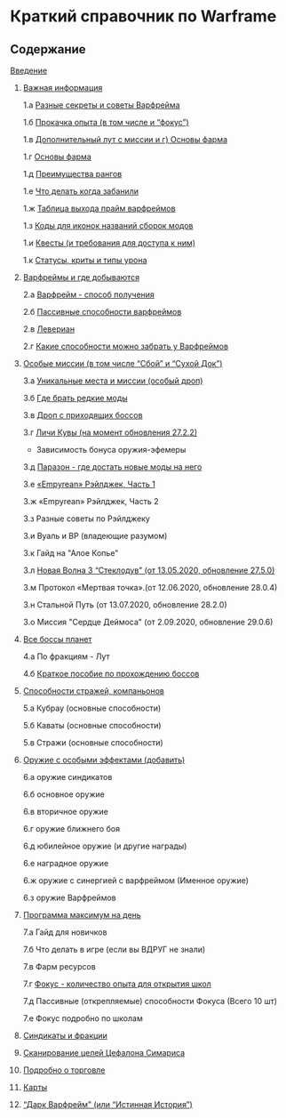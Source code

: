 # Краткий справочник по Warframe

## Содержание

[Введение](index_1.md)

1. [Важная информация](01.md)

    1.а [Разные секреты и советы Варфрейма](01_a.md)

    1.б [Прокачка опыта (в том числе и “фокус”)](01_b.md)

    1.в [Дополнительный лут с миссии и  г) Основы фарма](01_cd.md)

    1.г [Основы фарма](01_сd.md)

    1.д [Преимущества рангов](01_e.md)

    1.е [Что делать когда забанили](01_f.md)

    1.ж [Таблица выхода прайм варфреймов](01_g.md)

    1.з [Коды для иконок названий сборок модов](01_h.md)

    1.и [Квесты (и требования для доступа к ним)](01_i.md)

    1.к [Статусы,  криты и типы урона](01_j.md)


2. [Варфреймы и где добываются](02.md)

    2.а [Варфрейм   - способ получения](02.md)

    2.б [Пассивные способности варфреймов](02_b.md)

    2.в [Левериан](02_c.md)
    
    2.г [Какие способности можно забрать у Варфреймов](02_c.md)


3. [Особые миссии (в том числе “Сбой” и “Сухой Док”)](03.md)

    3.а [Уникальные места и миссии (особый дроп)](03.md)

    3.б [Где брать редкие моды](03_b.md)

    3.в [Дроп с приходящих боссов](03_c.md)

    3.г [Личи Кувы (на момент обновления 27.2.2)](03_d.md)

    - Зависимость бонуса оружия-эфемеры

    3.д [Паразон - где достать новые моды на него](03_d.md)

    3.е [«Empyrean» Рэйлджек, Часть 1](03_f.md)

    3.ж «Empyrean» Рэйлджек, Часть 2

    3.з Разные советы по Рэйлджеку

    3.и Вуаль и ВР (владеющие разумом)

    3.к Гайд на "Алое Копье"

    3.л [Новая Волна 3 “Стеклодув” (от 13.05.2020, обновление 27.5.0)](03_g.md)

    3.м Протокол «Мертвая точка».(от 12.06.2020, обновление 28.0.4)

    3.н Стальной Путь (от 13.07.2020, обновление 28.2.0)
    
    3.о Миссия "Сердце Деймоса" (от 2.09.2020, обновление 29.0.6)


4. [Все боссы планет](04.md)

    4.а По фракциям - Лут

    4.б [Краткое пособие по прохождению боссов](04_b.md)


5. [Способности стражей, компаньонов](05.md)

    5.а Кубрау (основные способности)

    5.б Каваты (основные способности)

    5.в Стражи (основные способности)


6. [Оружие с особыми эффектами (добавить)](06.md)

    6.а оружие синдикатов

    6.б основное оружие

    6.в вторичное оружие

    6.г оружие ближнего боя

    6.д юбилейное оружие (и другие награды)

    6.е наградное оружие

    6.ж оружие с синергией с варфреймом (Именное оружие)

    6.з оружие Варфреймов


7. [Программа максимум на день](07.md)

    7.а Гайд для новичков

    7.б Что делать в игре (если вы ВДРУГ не знали)
    
    7.в Фарм ресурсов

    7.г [Фокус - количество опыта для открытия школ](07_d.md)

    7.д Пассивные (открепляемые) способности Фокуса (Всего 10 шт)

    7.е Фокус подробно по школам

   
8. [Синдикаты и фракции](08.md)

9. [Сканирование целей Цефалона Симариса](09.md)

10. [Подробно о торговле](10.md)

11. [Карты](11.md)

12. [“Дарк Варфрейм" (или “Истинная История”)](12.md)



